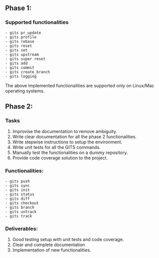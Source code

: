 ## Phase 1:
### Supported functionalities
    - gits pr_update
    - gits profile
    - gits rebase
    - gits reset
    - gits set
    - gits upstream
    - gits super reset
    - gits add
    - gits commit
    - gits create_branch
    - gits logging

The above implemented functionalities are supported only on Linux/Mac operating systems.

## Phase 2:
### Tasks
1. Improvise the documentation to remove ambiguity.
2. Write clear documentation for all the phase 2 functionalities.
3. Write stepwise instructions to setup the environment.
4. Write unit tests for all the GITS commands.
5. Manually test the functionalities on a dummy repository.
6. Provide code coverage solution to the project. 

### Functionalities:
    - gits push 
    - gits sync
    - gits init
    - gits status 
    - gits diff
    - gits checkout
    - gits branch 
    - gits untrack
    - gits track
   
### Deliverables:
1. Good testing setup with unit tests and code coverage.
2. Clear and complete documentation
3. Implementation of new functionalities.
